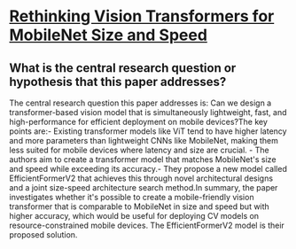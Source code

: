 # [Rethinking Vision Transformers for MobileNet Size and Speed](https://arxiv.org/abs/2212.08059)

## What is the central research question or hypothesis that this paper addresses?

 The central research question this paper addresses is: Can we design a transformer-based vision model that is simultaneously lightweight, fast, and high-performance for efficient deployment on mobile devices?The key points are:- Existing transformer models like ViT tend to have higher latency and more parameters than lightweight CNNs like MobileNet, making them less suited for mobile devices where latency and size are crucial. - The authors aim to create a transformer model that matches MobileNet's size and speed while exceeding its accuracy.- They propose a new model called EfficientFormerV2 that achieves this through novel architectural designs and a joint size-speed architecture search method.In summary, the paper investigates whether it's possible to create a mobile-friendly vision transformer that is comparable to MobileNet in size and speed but with higher accuracy, which would be useful for deploying CV models on resource-constrained mobile devices. The EfficientFormerV2 model is their proposed solution.
